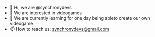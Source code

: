 - 👋 Hi, we are @synchronydevs
- 👀 We are interested in videogames
- 🌱 We are currently learning for one day being ableto create our own videogame
- 📫 How to reach us: synchronydevs@gmail.com

<!---
synchronydevs/synchronydevs is a ✨ special ✨ repository because its `README.md` (this file) appears on your GitHub profile.
You can click the Preview link to take a look at your changes.
--->
